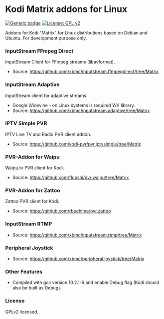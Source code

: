 # Kodi Matrix addons for Linux
[![Generic badge](https://img.shields.io/badge/Platform-Kodi.tv-<COLOR>.svg)](https://kodi.tv/) [![License: GPL v2](https://img.shields.io/badge/License-GPL_v2-blue.svg)](https://github.com/OpenWrt-Repository/openwrt#license)

Addons for Kodi "Matrix" for Linux distributions based on Debian and Ubuntu. For development purpose only.


### InputStream FFmpeg Direct
InputStream Client for FFmpeg streams (libavformat).
- Source: https://github.com/xbmc/inputstream.ffmpegdirect/tree/Matrix

### InputStream Adaptive
InputStream client for adaptive streams.
- Google Widevine - on Linux systems is required WV library.
- Source: https://github.com/xbmc/inputstream.adaptive/tree/Matrix

### IPTV Simple PVR
IPTV Live TV and Radio PVR client addon.
 - Source: https://github.com/kodi-pvr/pvr.iptvsimple/tree/Matrix

### PVR-Addon for Waipu
Waipu.tv PVR client for Kodi.
 - Source: https://github.com/flubshi/pvr.waipu/tree/Matrix

### PVR-Addon for Zattoo
Zattoo PVR client for Kodi.
 - Source: https://github.com/rbuehlma/pvr.zattoo

### InputStream RTMP
- Source: https://github.com/xbmc/inputstream.rtmp/tree/Matrix

### Peripheral Joystick
- Source: https://github.com/xbmc/peripheral.joystick/tree/Matrix

### Other Features
- Compiled with gcc version 10.2.1-6 and enable Debug flag (Kodi should also be built as Debug).

### License
GPLv2 licensed.
